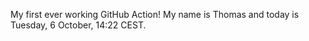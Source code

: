 My first ever working GitHub Action!
My name is Thomas and today is Tuesday, 6 October, 14:22 CEST. 
